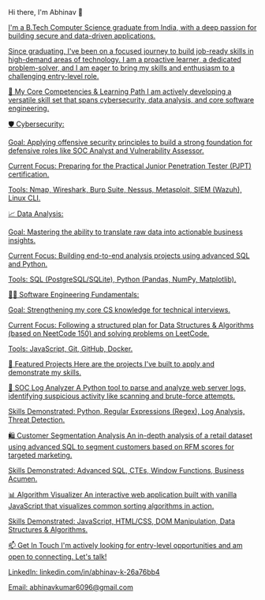 Hi there, I'm Abhinav 👋
<a href="https://www.linkedin.com/in/abhinav-k-26a76bb4/">

I'm a B.Tech Computer Science graduate from India, with a deep passion for building secure and data-driven applications.

Since graduating, I've been on a focused journey to build job-ready skills in high-demand areas of technology. I am a proactive learner, a dedicated problem-solver, and I am eager to bring my skills and enthusiasm to a challenging entry-level role.

🎯 My Core Competencies & Learning Path
I am actively developing a versatile skill set that spans cybersecurity, data analysis, and core software engineering.

🛡️ Cybersecurity:

Goal: Applying offensive security principles to build a strong foundation for defensive roles like SOC Analyst and Vulnerability Assessor.

Current Focus: Preparing for the Practical Junior Penetration Tester (PJPT) certification.

Tools: Nmap, Wireshark, Burp Suite, Nessus, Metasploit, SIEM (Wazuh), Linux CLI.

📈 Data Analysis:

Goal: Mastering the ability to translate raw data into actionable business insights.

Current Focus: Building end-to-end analysis projects using advanced SQL and Python.

Tools: SQL (PostgreSQL/SQLite), Python (Pandas, NumPy, Matplotlib).

👨‍💻 Software Engineering Fundamentals:

Goal: Strengthening my core CS knowledge for technical interviews.

Current Focus: Following a structured plan for Data Structures & Algorithms (based on NeetCode 150) and solving problems on LeetCode.

Tools: JavaScript, Git, GitHub, Docker.

🚀 Featured Projects
Here are the projects I've built to apply and demonstrate my skills.

📄 SOC Log Analyzer
A Python tool to parse and analyze web server logs, identifying suspicious activity like scanning and brute-force attempts.

Skills Demonstrated: Python, Regular Expressions (Regex), Log Analysis, Threat Detection.

🛍️ Customer Segmentation Analysis
An in-depth analysis of a retail dataset using advanced SQL to segment customers based on RFM scores for targeted marketing.

Skills Demonstrated: Advanced SQL, CTEs, Window Functions, Business Acumen.

📊 Algorithm Visualizer
An interactive web application built with vanilla JavaScript that visualizes common sorting algorithms in action.

Skills Demonstrated: JavaScript, HTML/CSS, DOM Manipulation, Data Structures & Algorithms.

📫 Get In Touch
I'm actively looking for entry-level opportunities and am open to connecting. Let's talk!

LinkedIn: linkedin.com/in/abhinav-k-26a76bb4

Email: abhinavkumar6096@gmail.com
